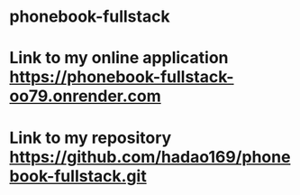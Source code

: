 # phonebook-fullstack
# Link to my online application https://phonebook-fullstack-oo79.onrender.com
# Link to my repository https://github.com/hadao169/phonebook-fullstack.git
